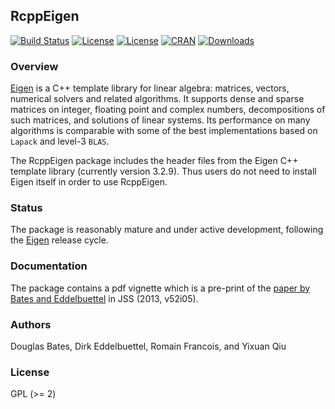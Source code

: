 ## RcppEigen

[![Build Status](https://travis-ci.org/RcppCore/RcppEigen.svg)](https://travis-ci.org/RcppCore/RcppEigen) [![License](http://img.shields.io/badge/license-GPL%20%28%3E=%202%29-brightgreen.svg?style=flat)](http://www.gnu.org/licenses/gpl-2.0.html) [![License](http://img.shields.io/badge/license-MPL2-brightgreen.svg?style=flat)](http://www.mozilla.org/MPL/2.0/) [![CRAN](http://www.r-pkg.org/badges/version/RcppEigen)](http://cran.rstudio.com/package=RcppEigen) [![Downloads](http://cranlogs.r-pkg.org/badges/RcppEigen?color=brightgreen)](http://www.r-pkg.org/pkg/RcppEigen)

### Overview

[Eigen](http://eigen.tuxfamily.org) is a C++ template library for linear
algebra: matrices, vectors, numerical solvers and related algorithms.  It
supports dense and sparse matrices on integer, floating point and complex
numbers, decompositions of such matrices, and solutions of linear
systems. Its performance on many algorithms is comparable with some of the
best implementations based on `Lapack` and level-3 `BLAS`.

The RcppEigen package includes the header files from the Eigen C++
template library (currently version 3.2.9). Thus users do not need to
install Eigen itself in order to use RcppEigen.

### Status

The package is reasonably mature and under active development, following the
[Eigen](http://eigen.tuxfamily.org) release cycle.

### Documentation

The package contains a pdf vignette which is a pre-print of the [paper by
Bates and Eddelbuettel](https://www.jstatsoft.org/article/view/v052i05)
in JSS (2013, v52i05).

### Authors

Douglas Bates, Dirk Eddelbuettel, Romain Francois, and Yixuan Qiu

### License

GPL (>= 2)
